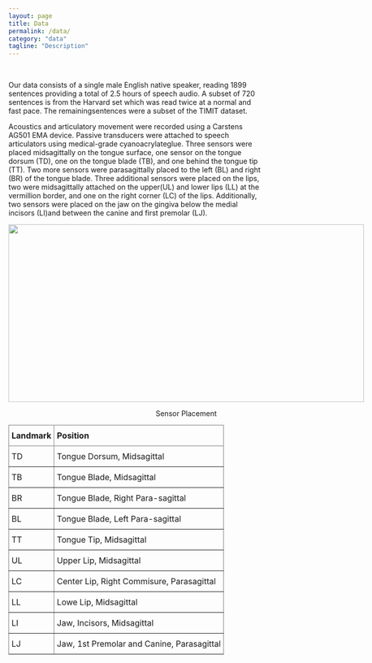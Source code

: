 ```yaml
---
layout: page
title: Data
permalink: /data/
category: "data"
tagline: "Description"
---
```


<div class="intro"><br>
<p>
    Our data consists of a single male English native speaker, reading 1899 sentences providing a total of 2.5 hours of speech audio. A subset of 720 sentences is from the Harvard set which was read twice at a normal and fast pace. The remainingsentences were a subset of the TIMIT dataset.
</p>
<p>
    Acoustics and articulatory movement were recorded using a Carstens AG501 EMA device. Passive transducers were attached to speech articulators using medical-grade cyanoacrylateglue. Three sensors were placed midsagittally on the tongue surface, one sensor on the tongue dorsum (TD), one on the tongue blade (TB), and one behind the tongue tip (TT). Two more sensors were parasagittally placed to the left (BL) and right (BR) of the tongue blade. Three additional sensors were placed on the lips, two were midsagittally attached on the upper(UL) and lower lips (LL) at the vermillion border, and one on the right corner (LC) of the lips. Additionally, two sensors were placed on the jaw on the gingiva below the medial incisors (LI)and between the canine and first premolar (LJ).
</p>

</div>

<div class="teaser">
  <div style="float:left;margin-right:5px;">
      <img src="{{site.url}}/{{site.baseurl}}/images/data/tongue_sensors.png" height="350" width="700"  />
      <p style="text-align:center;">Sensor Placement</p>
  </div>
</div>

<style type="text/css">
.tg  {border-collapse:collapse;border-spacing:0;margin-left:auto;margin-right:auto;}
.tg td{border-color:#999;border-style:solid;border-width:1px;
  overflow:hidden;padding:10px 5px;word-break:normal;}
.tg th{border-color:#999;border-style:solid;border-width:1px;
  font-weight:normal;overflow:hidden;padding:10px 5px;word-break:normal;}
.tg .tg-fymr{border-color:inherit;font-weight:bold;text-align:left;vertical-align:top}
.tg .tg-0pky{border-color:inherit;text-align:left;vertical-align:top}
</style>
<table class="tg">
<thead>
  <tr>
    <th class="tg-fymr">Landmark</th>
    <th class="tg-fymr">Position</th>
  </tr>
</thead>
<tbody>
  <tr>
    <td class="tg-0pky">TD</td>
    <td class="tg-0pky">Tongue Dorsum, Midsagittal</td>
  </tr>
  <tr>
    <td class="tg-0pky">TB</td>
    <td class="tg-0pky">Tongue Blade, Midsagittal</td>
  </tr>
  <tr>
    <td class="tg-0pky">BR</td>
    <td class="tg-0pky">Tongue Blade, Right Para-sagittal</td>
  </tr>
  <tr>
    <td class="tg-0pky">BL</td>
    <td class="tg-0pky">Tongue Blade, Left Para-sagittal</td>
  </tr>
  <tr>
    <td class="tg-0pky">TT</td>
    <td class="tg-0pky">Tongue Tip, Midsagittal</td>
  </tr>
  <tr>
    <td class="tg-0pky">UL</td>
    <td class="tg-0pky">Upper Lip, Midsagittal</td>
  </tr>
  <tr>
    <td class="tg-0pky">LC</td>
    <td class="tg-0pky">Center Lip, Right Commisure, Parasagittal</td>
  </tr>
  <tr>
    <td class="tg-0pky">LL</td>
    <td class="tg-0pky">Lowe Lip, Midsagittal</td>
  </tr>
  <tr>
    <td class="tg-0pky">LI</td>
    <td class="tg-0pky">Jaw, Incisors, Midsagittal</td>
  </tr>
  <tr>
    <td class="tg-0pky">LJ</td>
    <td class="tg-0pky">Jaw, 1st Premolar and Canine, Parasagittal</td>
  </tr>
</tbody>
</table>